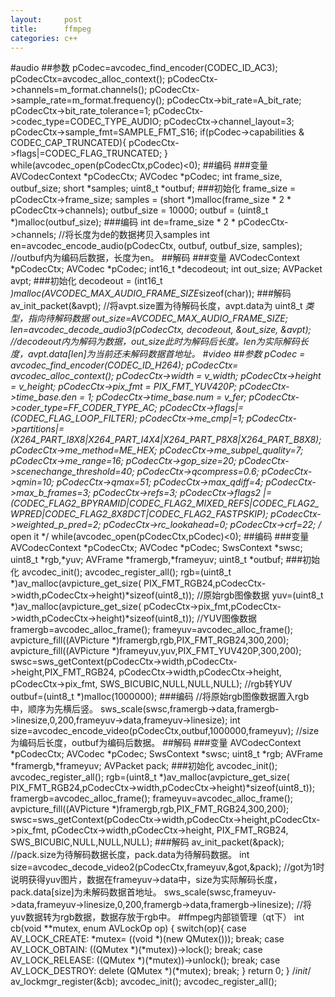 ```yaml
---
layout:     post
title:      ffmpeg
categories: c++
---
```

#audio
##参数
    pCodec=avcodec_find_encoder(CODEC_ID_AC3);
    pCodecCtx=avcodec_alloc_context();
    pCodecCtx->channels=m_format.channels();
    pCodecCtx->sample_rate=m_format.frequency();
    pCodecCtx->bit_rate=A_bit_rate;
    pCodecCtx->bit_rate_tolerance=1;
    pCodecCtx->codec_type=CODEC_TYPE_AUDIO;
    pCodecCtx->channel_layout=3;
    pCodecCtx->sample_fmt=SAMPLE_FMT_S16;
    if(pCodec->capabilities & CODEC_CAP_TRUNCATED){
        pCodecCtx->flags|=CODEC_FLAG_TRUNCATED;
    }
    while(avcodec_open(pCodecCtx,pCodec)<0);
##编码
###变量
    AVCodecContext *pCodecCtx;
    AVCodec *pCodec;
    int frame_size,  outbuf_size;
    short *samples;
    uint8_t *outbuf;
###初始化
    frame_size = pCodecCtx->frame_size;
    samples = (short *)malloc(frame_size * 2 * pCodecCtx->channels);
    outbuf_size = 10000;
    outbuf = (uint8_t *)malloc(outbuf_size);
###编码
    int de=frame_size * 2 * pCodecCtx->channels;
    //将长度为de的数据拷贝入samples
    int en=avcodec_encode_audio(pCodecCtx, outbuf, outbuf_size, samples);
    //outbuf内为编码后数据，长度为en。
##解码
###变量
    AVCodecContext *pCodecCtx;
    AVCodec *pCodec;
    int16_t *decodeout;
    int out_size;
    AVPacket avpt;
###初始化
    decodeout = (int16_t *)malloc(AVCODEC_MAX_AUDIO_FRAME_SIZE*sizeof(char));
###解码
    av_init_packet(&avpt);
    //将avpt.size置为待解码长度，avpt.data为 uint8_t *类型，指向待解码数据
    out_size=AVCODEC_MAX_AUDIO_FRAME_SIZE;
    len=avcodec_decode_audio3(pCodecCtx, decodeout, &out_size, &avpt);
    //decodeout内为解码为数据，out_size此时为解码后长度。len为实际解码长度，avpt.data[len]为当前还未解码数据首地址。
#video
##参数
    pCodec = avcodec_find_encoder(CODEC_ID_H264);
    pCodecCtx= avcodec_alloc_context();
    pCodecCtx->width = v_width;
    pCodecCtx->height = v_height;
    pCodecCtx->pix_fmt = PIX_FMT_YUV420P;
    pCodecCtx->time_base.den = 1;
    pCodecCtx->time_base.num = v_fer;
    pCodecCtx->coder_type=FF_CODER_TYPE_AC;
    pCodecCtx->flags|=(CODEC_FLAG_LOOP_FILTER);
    pCodecCtx->me_cmp|=1;
    pCodecCtx->partitions|=(X264_PART_I8X8|X264_PART_I4X4|X264_PART_P8X8|X264_PART_B8X8);
    pCodecCtx->me_method=ME_HEX;
    pCodecCtx->me_subpel_quality=7;
    pCodecCtx->me_range=16;
    pCodecCtx->gop_size=20;
    pCodecCtx->scenechange_threshold=40;
    pCodecCtx->qcompress=0.6;
    pCodecCtx->qmin=10;
    pCodecCtx->qmax=51;
    pCodecCtx->max_qdiff=4;
    pCodecCtx->max_b_frames=3;
    pCodecCtx->refs=3;
    pCodecCtx->flags2 |=(CODEC_FLAG2_BPYRAMID|CODEC_FLAG2_MIXED_REFS|CODEC_FLAG2_WPRED|CODEC_FLAG2_8X8DCT|CODEC_FLAG2_FASTPSKIP);
    pCodecCtx->weighted_p_pred=2;
    pCodecCtx->rc_lookahead=0;
    pCodecCtx->crf=22;
    /* open it */
    while(avcodec_open(pCodecCtx,pCodec)<0);
##编码
###变量
    AVCodecContext *pCodecCtx;
    AVCodec *pCodec;
    SwsContext *swsc;
    uint8_t *rgb,*yuv;
    AVFrame *framergb,*frameyuv;
    uint8_t *outbuf;
###初始化
    avcodec_init();
    avcodec_register_all();
    rgb=(uint8_t *)av_malloc(avpicture_get_size(
            PIX_FMT_RGB24,pCodecCtx->width,pCodecCtx->height)*sizeof(uint8_t));    //原始rgb图像数据
    yuv=(uint8_t *)av_malloc(avpicture_get_size(
            pCodecCtx->pix_fmt,pCodecCtx->width,pCodecCtx->height)*sizeof(uint8_t));   //YUV图像数据
    framergb=avcodec_alloc_frame();
    frameyuv=avcodec_alloc_frame();
    avpicture_fill((AVPicture *)framergb,rgb,PIX_FMT_RGB24,300,200);
    avpicture_fill((AVPicture *)frameyuv,yuv,PIX_FMT_YUV420P,300,200);
    swsc=sws_getContext(pCodecCtx->width,pCodecCtx->height,PIX_FMT_RGB24,
                        pCodecCtx->width,pCodecCtx->height, pCodecCtx->pix_fmt,
                        SWS_BICUBIC,NULL,NULL,NULL);                                 //rgb转YUV
    outbuf=(uint8_t *)malloc(1000000);
###编码
    //将原始rgb图像数据置入rgb中，顺序为先横后竖。
    sws_scale(swsc,framergb->data,framergb->linesize,0,200,frameyuv->data,frameyuv->linesize);
    int size=avcodec_encode_video(pCodecCtx,outbuf,1000000,frameyuv);
    //size为编码后长度，outbuf为编码后数据。
##解码
###变量
    AVCodecContext *pCodecCtx;
    AVCodec *pCodec;
    SwsContext *swsc;
    uint8_t *rgb;
    AVFrame *framergb,*frameyuv;
    AVPacket pack;
###初始化
    avcodec_init();
    avcodec_register_all();
    rgb=(uint8_t *)av_malloc(avpicture_get_size(
            PIX_FMT_RGB24,pCodecCtx->width,pCodecCtx->height)*sizeof(uint8_t));
    framergb=avcodec_alloc_frame();
    frameyuv=avcodec_alloc_frame();
    avpicture_fill((AVPicture *)framergb,rgb,PIX_FMT_RGB24,300,200);
    swsc=sws_getContext(pCodecCtx->width,pCodecCtx->height,pCodecCtx->pix_fmt,
                        pCodecCtx->width,pCodecCtx->height, PIX_FMT_RGB24,
                        SWS_BICUBIC,NULL,NULL,NULL);
###解码
    av_init_packet(&pack);
    //pack.size为待解码数据长度，pack.data为待解码数据。
    int size=avcodec_decode_video2(pCodecCtx,frameyuv,&got,&pack);
    //got为1时说明获得yuv图片，数据在frameyuv->data中，size为实际解码长度，pack.data[size]为未解码数据首地址。
    sws_scale(swsc,frameyuv->data,frameyuv->linesize,0,200,framergb->data,framergb->linesize);
    //将yuv数据转为rgb数据，数据存放于rgb中。
#ffmpeg内部锁管理（qt下）
    int cb(void **mutex, enum AVLockOp op)
    {
        switch(op){
        case AV_LOCK_CREATE:
            *mutex= ((void *)(new QMutex()));
            break;
        case AV_LOCK_OBTAIN:
            ((QMutex *)(*mutex))->lock();
            break;
       case AV_LOCK_RELEASE:
            ((QMutex *)(*mutex))->unlock();
            break;
        case AV_LOCK_DESTROY:
            delete (QMutex *)(*mutex);
            break;
        }
        return 0;
    }
    /*init*/
    av_lockmgr_register(&cb);
    avcodec_init();
    avcodec_register_all();
